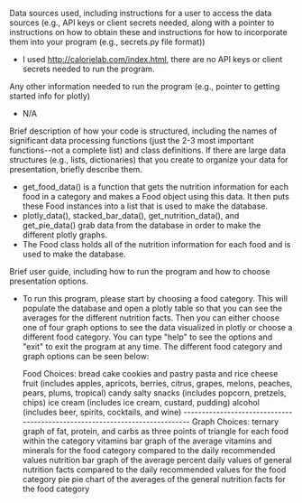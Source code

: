 Data sources used, including instructions for a user to access the data sources
(e.g., API keys or client secrets needed, along with a pointer to instructions on
how to obtain these and instructions for how to incorporate them into your program (e.g., secrets.py file format))
  - I used http://calorielab.com/index.html, there are no API keys or client secrets needed
  to run the program.

Any other information needed to run the program (e.g., pointer to getting started info for plotly)
  - N/A

Brief description of how your code is structured, including the names of significant data processing functions
(just the 2-3 most important functions--not a complete list) and class definitions. If there are large data structures (e.g., lists, dictionaries) that you create to organize your data for presentation, briefly describe them.
  - get_food_data() is a function that gets the nutrition information for each food in a category and makes a
    Food object using this data. It then puts these Food instances into a list that is used to make the database.
  - plotly_data(), stacked_bar_data(), get_nutrition_data(), and get_pie_data() grab data from the database in order
    to make the different plotly graphs.
  - The Food class holds all of the nutrition information for each food and is used to make the database.

Brief user guide, including how to run the program and how to choose presentation options.
  - To run this program, please start by choosing a food category. This will populate the database and open a plotly table
    so that you can see the averages for the different nutrition facts. Then you can either choose one of four graph options
    to see the data visualized in plotly or choose a different food category. You can type "help" to see the options and "exit" to exit the program at any time. The different food category and graph options can be seen below:

    Food Choices:
            bread
            cake
            cookies and pastry
            pasta and rice
            cheese
            fruit
                (includes apples, apricots, berries, citrus, grapes, melons,
                peaches, pears, plums, tropical)
            candy
            salty snacks
                (includes popcorn, pretzels, chips)
            ice cream
                (includes ice cream, custard, pudding)
            alcohol
                (includes beer, spirits, cocktails, and wine)
        ----------------------------------------------------------------------------
    Graph Choices:
            ternary
                graph of fat, protein, and carbs as three points of triangle for
                each food within the category
            vitamins
                bar graph of the average vitamins and minerals for the food category
                compared to the daily recommended values
            nutrition
                bar graph of the average percent daily values of general nutrition
                facts compared to the daily recommended values for the food category
            pie
                pie chart of the averages of the general nutrition facts for the
                food category

